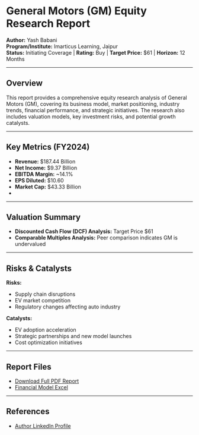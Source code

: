 # General Motors (GM) Equity Research Report

**Author:** Yash Babani  
**Program/Institute:** Imarticus Learning, Jaipur  
**Status:** Initiating Coverage | **Rating:** Buy | **Target Price:** $61 | **Horizon:** 12 Months  

---

## Overview
This report provides a comprehensive equity research analysis of General Motors (GM), covering its business model, market positioning, industry trends, financial performance, and strategic initiatives. The research also includes valuation models, key investment risks, and potential growth catalysts.

---

## Key Metrics (FY2024)
- **Revenue:** $187.44 Billion
- **Net Income:** $9.37 Billion  
- **EBITDA Margin:** ~14.1%  
- **EPS Diluted:** $10.60
- **Market Cap:** $43.33 Billion
- 
---

## Valuation Summary
- **Discounted Cash Flow (DCF) Analysis:** Target Price $61  
- **Comparable Multiples Analysis:** Peer comparison indicates GM is undervalued  

---

## Risks & Catalysts
**Risks:**  
- Supply chain disruptions  
- EV market competition  
- Regulatory changes affecting auto industry  

**Catalysts:**  
- EV adoption acceleration  
- Strategic partnerships and new model launches  
- Cost optimization initiatives  

---

## Report Files
- [Download Full PDF Report](./GM_Equity_Research_2025.pdf)  
- [Financial Model Excel](./General%20Motor%20equity%20report.xlsx)  

---

## References
- [Author LinkedIn Profile](https://www.linkedin.com/in/yashbabani07/)  
